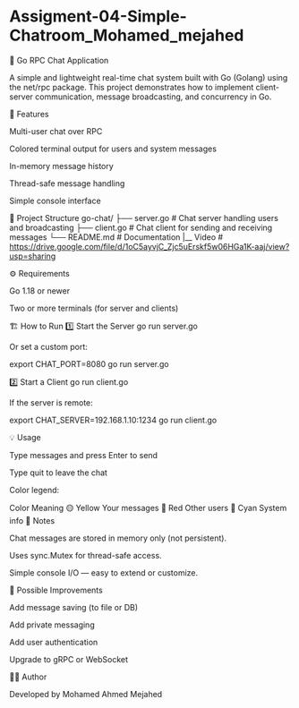 # Assigment-04-Simple-Chatroom_Mohamed_mejahed

💬 Go RPC Chat Application

A simple and lightweight real-time chat system built with Go (Golang) using the net/rpc package.
This project demonstrates how to implement client-server communication, message broadcasting, and concurrency in Go.

🚀 Features

Multi-user chat over RPC

Colored terminal output for users and system messages

In-memory message history

Thread-safe message handling

Simple console interface

🧩 Project Structure
go-chat/
├── server.go   # Chat server handling users and broadcasting
├── client.go   # Chat client for sending and receiving messages
└── README.md   # Documentation
|__ Video       # https://drive.google.com/file/d/1oC5ayvjC_Zjc5uErskf5w06HGa1K-aaj/view?usp=sharing

⚙️ Requirements

Go 1.18 or newer

Two or more terminals (for server and clients)

🏗️ How to Run
1️⃣ Start the Server
go run server.go


Or set a custom port:

export CHAT_PORT=8080
go run server.go

2️⃣ Start a Client
go run client.go


If the server is remote:

export CHAT_SERVER=192.168.1.10:1234
go run client.go

💡 Usage

Type messages and press Enter to send

Type quit to leave the chat

Color legend:

Color	Meaning
🟡 Yellow	Your messages
🔴 Red	Other users
🩵 Cyan	System info
🧠 Notes

Chat messages are stored in memory only (not persistent).

Uses sync.Mutex for thread-safe access.

Simple console I/O — easy to extend or customize.

🔧 Possible Improvements

Add message saving (to file or DB)

Add private messaging

Add user authentication

Upgrade to gRPC or WebSocket

👨‍💻 Author

Developed by Mohamed Ahmed Mejahed
